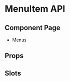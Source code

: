 # MenuItem API

## Component Page
- <router-link to="/components/menus">Menus</router-link>

## Props
<Table name="menu-item" field="props" />

## Slots
<Table name="menu-item" field="slots" />
